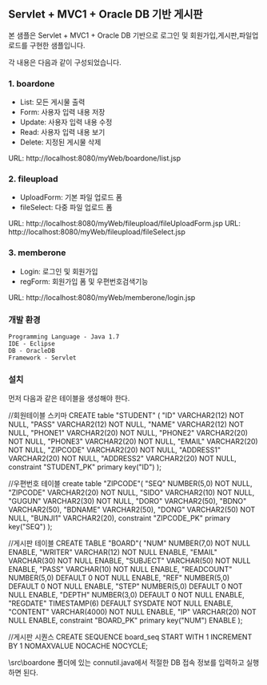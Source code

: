 ## Servlet + MVC1 + Oracle DB 기반 게시판 ##
본 샘플은  Servlet + MVC1 + Oracle DB 기반으로 로그인 및 회원가입,게시판,파일업로드를 구현한 샘플입니다.

각 내용은 다음과 같이 구성되었습니다.

### 1. boardone ###
- List: 모든 게시물 출력
- Form: 사용자 입력 내용 저장
- Update: 사용자 입력 내용 수정
- Read:   사용자 입력 내용 보기
- Delete: 지정된 게시물 삭제

URL: http://localhost:8080/myWeb/boardone/list.jsp

### 2. fileupload ###
- UploadForm: 기본 파일 업로드 폼
- fileSelect: 다중 파일 업로드 폼

URL: http://localhost:8080/myWeb/fileupload/fileUploadForm.jsp
URL: http://localhost:8080/myWeb/fileupload/fileSelect.jsp

### 3. memberone ###
- Login: 로그인 및 회원가입
- regForm: 회원가입 폼 및 우편번호검색기능

URL: http://localhost:8080/myWeb/memberone/login.jsp

### 개발 환경 ### 
    Programming Language - Java 1.7
    IDE - Eclipse
    DB - OracleDB 
    Framework - Servlet
    
### 설치 ###

먼저 다음과 같은 테이블을 생성해야 한다.
 
 //회원테이블 스키마
CREATE table "STUDENT" (
	"ID" VARCHAR2(12) NOT NULL,
	"PASS" VARCHAR2(12) NOT NULL,
	"NAME" VARCHAR2(12) NOT NULL,
	"PHONE1" VARCHAR2(20) NOT NULL,
	"PHONE2" VARCHAR2(20) NOT NULL,
	"PHONE3" VARCHAR2(20) NOT NULL,
	"EMAIL" VARCHAR2(20) NOT NULL,
	"ZIPCODE" VARCHAR2(20) NOT NULL,
	"ADDRESS1" VARCHAR2(20) NOT NULL,
	"ADDRESS2" VARCHAR2(20) NOT NULL,
	constraint "STUDENT_PK" primary key("ID")
);


//우편번호 테이블
create table "ZIPCODE"(
    "SEQ" NUMBER(5,0) NOT NULL,
    "ZIPCODE" VARCHAR2(20) NOT NULL,
    "SIDO" VARCHAR2(10) NOT NULL,
    "GUGUN" VARCHAR2(30) NOT NULL,
    "DORO" VARCHAR2(50),
    "BDNO" VARCHAR2(50),
    "BDNAME" VARCHAR2(50),
    "DONG" VARCHAR2(50) NOT NULL,
    "BUNJI1" VARCHAR2(20),
    constraint "ZIPCODE_PK" primary key("SEQ")
);


//게시판 테이블
CREATE TABLE "BOARD"(
	"NUM" NUMBER(7,0) NOT NULL ENABLE,
	"WRITER" VARCHAR(12) NOT NULL ENABLE,
	"EMAIL" VARCHAR(30) NOT NULL ENABLE,
	"SUBJECT" VARCHAR(50) NOT NULL ENABLE,
	"PASS" VARCHAR(10) NOT NULL ENABLE,
	"READCOUNT" NUMBER(5,0) DEFAULT 0 NOT NULL ENABLE,
	"REF" NUMBER(5,0) DEFAULT 0 NOT NULL ENABLE,
	"STEP" NUMBER(5,0) DEFAULT 0 NOT NULL ENABLE,
	"DEPTH" NUMBER(3,0) DEFAULT 0 NOT NULL ENABLE,
	"REGDATE" TIMESTAMP(6) DEFAULT SYSDATE NOT NULL ENABLE,
	"CONTENT" VARCHAR(4000) NOT NULL ENABLE,
	"IP" VARCHAR(20) NOT NULL ENABLE,
	constraint "BOARD_PK" primary key("NUM") ENABLE
);


//게시판 시퀀스
CREATE SEQUENCE board_seq
	START WITH 1
	INCREMENT BY 1
	NOMAXVALUE
	NOCACHE
	NOCYCLE;




\src\boardone 폴더에 있는 connutil.java에서 적절한 DB 접속 정보를 입력하고 실행하면 된다.

